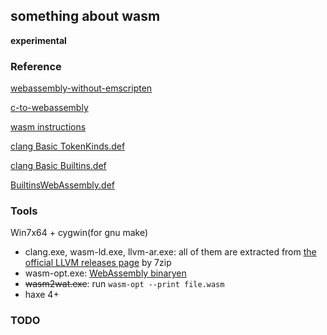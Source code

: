 something about wasm
--------

**experimental**

### Reference

[webassembly-without-emscripten](http://schellcode.github.io/webassembly-without-emscripten)

[c-to-webassembly](https://surma.dev/things/c-to-webassembly/)

[wasm instructions]

[clang Basic TokenKinds.def]

[clang Basic Builtins.def]

[BuiltinsWebAssembly.def]

### Tools

Win7x64 + cygwin(for gnu make)

* clang.exe, wasm-ld.exe, llvm-ar.exe: all of them are extracted from [the official LLVM releases page] by 7zip
* wasm-opt.exe: [WebAssembly binaryen]
* ~~wasm2wat.exe~~: run `wasm-opt --print file.wasm`
* haxe 4+

### TODO


[WebAssembly binaryen]:https://github.com/WebAssembly/binaryen
[the official LLVM releases page]:https://releases.llvm.org/download.html
[wasm instructions]:https://webassembly.github.io/spec/core/appendix/index-instructions.html
[BuiltinsWebAssembly.def]:https://github.com/llvm/llvm-project/blob/main/clang/include/clang/Basic/BuiltinsWebAssembly.def
[clang Basic TokenKinds.def]:https://github.com/llvm/llvm-project/blob/main/clang/include/clang/Basic/TokenKinds.def
[clang Basic Builtins.def]:https://github.com/llvm/llvm-project/blob/main/clang/include/clang/Basic/Builtins.def
